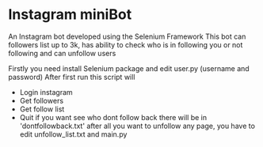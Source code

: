 # Instagram miniBot
An Instagram bot developed using the Selenium Framework
This bot can followers list up to 3k, has ability to check who is in following you or not following and can unfollow users

Firstly you need install Selenium package and edit user.py (username and password)
After first run this script will 
- Login instagram 
- Get followers
- Get follow list
- Quit
if you want see who dont follow back there will be in 'dontfollowback.txt'
after all you want to unfollow any page, you have to edit unfollow_list.txt and main.py
